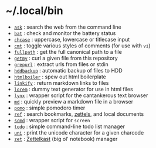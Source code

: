 # ~/.local/bin

* [`ask`](https://raw.githubusercontent.com/jaf7c7/Workspace/master/dotfiles/ask) : search the web from the command line
* [`bat`](https://github.com/jaf7C7/Workspace/tree/master/dotfiles/.local/bin/bat) : check and monitor the battery status
* [`chcase`](https://github.com/jaf7C7/Workspace/tree/master/dotfiles/.local/bin/chcase) : uppercase, lowercase or titlecase input
* [`cmt`](https://github.com/jaf7C7/Workspace/tree/master/dotfiles/.local/bin/cmt) : toggle various styles of comments (for use with `vi`)
* [`fullpath`](https://github.com/jaf7C7/Workspace/tree/master/dotfiles/.local/bin/fullpath) : get the full canonical path to a file
* [`getmy`](https://github.com/jaf7C7/Workspace/tree/master/dotfiles/.local/bin/getmy) : curl a given file from this repository
* [`grepurl`](https://github.com/jaf7C7/Workspace/tree/master/dotfiles/.local/bin/grepurl) : extract urls from files or stdin
* [`hddbackup`](https://github.com/jaf7C7/Workspace/tree/master/dotfiles/.local/bin/hddbackup) : automatic backup of files to HDD
* [`htmlboiler`](https://github.com/jaf7C7/Workspace/tree/master/dotfiles/.local/bin/htmlboiler) : spew out html boilerplate
* [`linkify`](https://github.com/jaf7C7/Workspace/tree/master/dotfiles/.local/bin/linkify) : return markdown links to files
* [`lorem`](https://github.com/jaf7C7/Workspace/tree/master/dotfiles/.local/bin/lorem) : dummy text generator for use in html files
* [`lynx`](https://github.com/jaf7C7/Workspace/tree/master/dotfiles/.local/bin/lynx) : wrapper script for the cantankerous text browser
* [`md`](https://github.com/jaf7C7/Workspace/tree/master/dotfiles/.local/bin/md) : quickly preview a markdown file in a browser
* [`pomo`](https://github.com/jaf7C7/Workspace/tree/master/dotfiles/.local/bin/pomo) : simple pomodoro timer
* [`ref`](https://github.com/jaf7C7/Workspace/tree/master/dotfiles/.local/bin/ref) : search bookmarks, [zettels](https://github.com/jaf7c7/Zettelkast), 
  and local documents
* [`scmd`](https://github.com/jaf7C7/Workspace/tree/master/dotfiles/.local/bin/scmd) : wrapper script for `screen`
* [`todo`](https://github.com/jaf7C7/Workspace/tree/master/dotfiles/.local/bin/todo) : simple command-line todo list manager
* [`uni`](https://github.com/jaf7C7/Workspace/tree/master/dotfiles/.local/bin/uni) : print the unicode character for a given charcode
* [`zet`](https://github.com/jaf7C7/Workspace/tree/master/dotfiles/.local/bin/zet) : [Zettelkast](https://github.com/jaf7C7/Zettelkast) (big ol' notebook) 
  manager

